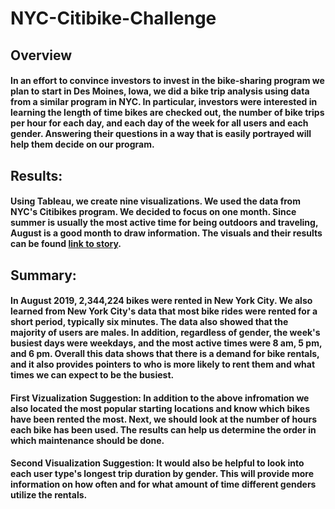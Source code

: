 # NYC-Citibike-Challenge

## Overview

#### In an effort to convince investors to invest in the bike-sharing program we plan to start in Des Moines, Iowa, we did a bike trip analysis using data from a similar program in NYC. In particular, investors were interested in learning the length of time bikes are checked out, the number of bike trips per hour for each day, and each day of the week for all users and each gender. Answering their questions in a way that is easily portrayed will help them decide on our program. 

## Results:

#### Using Tableau, we create nine visualizations. We used the data from NYC's Citibikes program. We decided to focus on one month. Since summer is usually the most active time for being outdoors and traveling, August is a good month to draw information. The visuals and their results can be found [link to story](https://public.tableau.com/views/NYCCitibike-NYCCitibikeChallengeStory/NYCCitibikeDataStory?:language=en-US&publish=yes&:display_count=n&:origin=viz_share_link "here").

## Summary:

#### In August 2019, 2,344,224 bikes were rented in New York City. We also learned from New York City's data that most bike rides were rented for a short period, typically six minutes. The data also showed that the majority of users are males. In addition, regardless of gender, the week's busiest days were weekdays, and the most active times were 8 am, 5 pm, and 6 pm. Overall this data shows that there is a demand for bike rentals, and it also provides pointers to who is more likely to rent them and what times we can expect to be the busiest. 

#### First Vizualization Suggestion: In addition to the above infromation we also located the most popular starting locations and know which bikes have been rented the most. Next, we should look at the number of hours each bike has been used. The results can help us determine the order in which maintenance should be done.

#### Second Visualization Suggestion: It would also be helpful to look into each user type's longest trip duration by gender. This will provide more information on how often and for what amount of time different genders utilize the rentals. 



